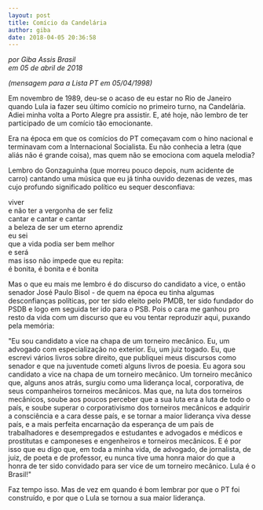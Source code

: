 ```yaml
---
layout: post
title: Comício da Candelária
author: giba
date: 2018-04-05 20:36:58
---
```

*por Giba Assis Brasil*\
*em 05 de abril de 2018*

*(mensagem para a Lista PT em 05/04/1998)*

Em novembro de 1989, deu-se o acaso de eu estar no Rio de Janeiro quando Lula ia fazer seu último comício no primeiro turno, na Candelária. Adiei minha volta a Porto Alegre pra assistir. E, até hoje, não lembro de ter participado de um comício tão emocionante.

Era na época em que os comícios do PT começavam com o hino nacional e terminavam com a Internacional Socialista. Eu não conhecia a letra (que aliás não é grande coisa), mas quem não se emociona com aquela melodia?

Lembro do Gonzaguinha (que morreu pouco depois, num acidente de carro) cantando uma música que eu já tinha ouvido dezenas de vezes, mas cujo profundo significado político eu sequer desconfiava:

viver\
e não ter a vergonha de ser feliz\
cantar e cantar e cantar\
a beleza de ser um eterno aprendiz\
eu sei\
que a vida podia ser bem melhor\
e será\
mas isso não impede que eu repita:\
é bonita, é bonita e é bonita

Mas o que eu mais me lembro é do discurso do candidato a vice, o então senador José Paulo Bisol - de quem na época eu tinha algumas desconfianças políticas, por ter sido eleito pelo PMDB, ter sido fundador do PSDB e logo em seguida ter ido para o PSB. Pois o cara me ganhou pro resto da vida com um discurso que eu vou tentar reproduzir aqui, puxando pela memória:

"Eu sou candidato a vice na chapa de um torneiro mecânico. Eu, um advogado com especialização no exterior. Eu, um juiz togado. Eu, que escrevi vários livros sobre direito, que publiquei meus discursos como senador e que na juventude cometi alguns livros de poesia. Eu agora sou candidato a vice na chapa de um torneiro mecânico. Um torneiro mecânico que, alguns anos atrás, surgiu como uma liderança local, corporativa, de seus companheiros torneiros mecânicos. Mas que, na luta dos torneiros mecânicos, soube aos poucos perceber que a sua luta era a luta de todo o país, e soube superar o corporativismo dos torneiros mecânicos e adquirir a consciência e a cara desse país, e se tornar a maior liderança viva desse país, e a mais perfeita encarnação da esperança de um país de trabalhadores e desempregados e estudantes e advogados e médicos e prostitutas e camponeses e engenheiros e torneiros mecânicos. E é por isso que eu digo que, em toda a minha vida, de advogado, de jornalista, de juiz, de poeta e de professor, eu nunca tive uma honra maior do que a honra de ter sido convidado para ser vice de um torneiro mecânico. Lula é o Brasil!"

Faz tempo isso. Mas de vez em quando é bom lembrar por que o PT foi construído, e por que o Lula se tornou a sua maior liderança.